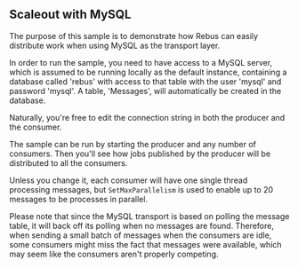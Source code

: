 ## Scaleout with MySQL

The purpose of this sample is to demonstrate how Rebus can easily distribute work when using MySQL as the transport layer.

In order to run the sample, you need to have access to a MySQL server, which is assumed to be running locally as the default instance, containing a database called 'rebus' with access to that table with the user 'mysql' and password 'mysql'. A table, 'Messages', will automatically be created in the database.

Naturally, you're free to edit the connection string in both the producer and the consumer.

The sample can be run by starting the producer and any number of consumers. Then you'll see how jobs published by the producer will be distributed to all the consumers.

Unless you change it, each consumer will have one single thread processing messages, but `SetMaxParallelism` is used to enable up to 20 messages to be processes in parallel.

Please note that since the MySQL transport is based on polling the message table, it will back off its polling when no messages are found. Therefore, when sending a small batch of messages when the consumers are idle, some consumers might miss the fact that messages were available, which may seem like the consumers aren't properly competing.
